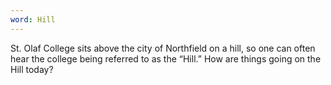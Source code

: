 ```yaml
---
word: Hill
---
```


  St. Olaf College sits above the city of Northfield on a hill, so one can often hear the college being referred to as the “Hill.” How are things going on the Hill today?
